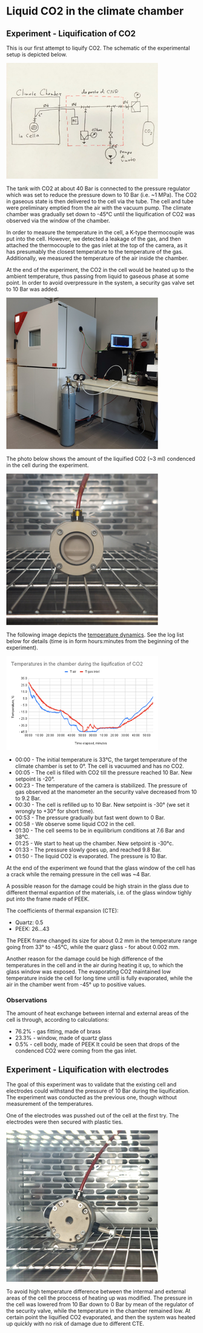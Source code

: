 # Liquid CO2 in the climate chamber

## Experiment - Liquification of CO2
This is our first attempt to liquify CO2. The schematic of the experimental setup is depicted below.

<img alt="Drawing of the experiment setup" src="/img/2024-09-18 - Experiment setup.jpg" width=400px>

The tank with CO2 at about 40 Bar is connected to the pressure regulator which was set to reduce the pressure down to 10 Bar (i.e. ~1 MPa). The CO2 in gaseous state is then delivered to the cell via the tube. The cell and tube were preliminary emptied from the air with the vacuum pump. The climate chamber was gradually set down to -45&deg;C until the liquification of CO2 was observed via the window of the chamber.

In order to measure the temperature in the cell, a K-type thermocouple was put into the cell. However, we detected a leakage of the gas, and then attached the thermocouple to the gas inlet at the top of the camera, as it has presumably the closest temperature to the temperature of the gas. Additionally, we measured the temperature of the air inside the chamber.

At the end of the experiment, the CO2 in the cell would be heated up to the ambient temperature, thus passing from liquid to gaseous phase at some point. In order to avoid overpressure in the system, a security gas valve set to 10 Bar was added.

<img alt="Equimpent in the room" src="/img/20240919_113345.jpg" width=400px>

The photo below shows the amount of the liquified CO2 (~3 ml) condenced in the cell during the experiment. 

<img alt="The cell in the chamber" src="/img/20240919_125246.jpg" width=400px>

The following image depicts the [temperature dynamics](</logs/2024-09-19 113036.tsv>). See the log list below for details (time is in form hours:minutes from the beginning of the experiment).

<img alt="Temperature curves in the chamber" src="/img/2024-09-19 - Temperatures in the chamber during the liquification of CO2.png" width=400px>

* 00:00 - The initial temperature is 33&deg;C, the target temperature of the climate chamber is set to 0&deg;. The cell is vacuumed and has no CO2.
* 00:05 - The cell is filled with CO2 till the pressure reached 10 Bar. New setpoint is -20&deg;. 
* 00:23 - The temperature of the camera is stabilized. The pressure of gas observed at the manometer an the security valve decreased from 10 to 9.2 Bar.
* 00:30 - The cell is refilled up to 10 Bar. New setpoint is -30&deg; (we set it wrongly to +30&deg; for short time).
* 00:53 - The pressure gradually but fast went down to 0 Bar.
* 00:58 - We observe some liquid CO2 in the cell.
* 01:30 - The cell seems to be in equilibrium conditions at 7.6 Bar and 38&deg;C.
* 01:25 - We start to heat up the chamber. New setpoint is -30&deg;c.
* 01:33 - The pressure slowly goes up, and reached 9.8 Bar.
* 01:50 - The liquid CO2 is evaporated. The pressure is 10 Bar.

At the end of the experiment we found that the glass window of the cell has a crack while the remaing pressure in the cell was ~4 Bar. 

A possible reason for the damage could be high strain in the glass due to different thermal expantion of the materials, i.e. of the glass window tighly put into the frame made of PEEK.

The coefficients of thermal expansion (CTE):
* Quartz: 0.5
* PEEK: 26...43

The PEEK frame changed its size for about 0.2 mm in the temperature range going from 33&deg; to -45&deg;C, while the quarz glass - for about 0.002 mm.

Another reason for the damage could be high difference of the temperatures in the cell and in the air during heating it up, to which the glass window was exposed. The evaporating CO2 maintained low temperature inside the cell for long time untill is fully evaporated, while the air in the chamber went from -45&deg; up to positive values.

### Observations
The amount of heat exchange between internal and external areas of the cell is through, according to calculations:
* 76.2% - gas fitting, made of brass
* 23.3% - window, made of quartz glass
* 0.5% - cell body, made of PEEK
It could be seen that drops of the condenced CO2 were coming from the gas inlet.

## Experiment - Liquification with electrodes
The goal of this experiment was to validate that the existing cell and electrodes could withstand the pressure of 10 Bar during the liquification. The experiment was conducted as the previous one, though without measurement of the temperatures.

One of the electrodes was pusshed out of the cell at the first try. The electrodes were then secured with plastic ties.

<img alt="The cell in the chamber" src="/img/2024-09-24 - Cell with probes.jpg" width=400px>

To avoid high temperature difference between the intermal and external areas of the cell the proccess of heating up was modified. The pressure in the cell was lowered from 10 Bar down to 0 Bar by mean of the regulator of the security valve, while the temperature in the chamber remained low. At certain point the liquified CO2 evaporated, and then the system was heated up quickly with no risk of damage due to different CTE.
